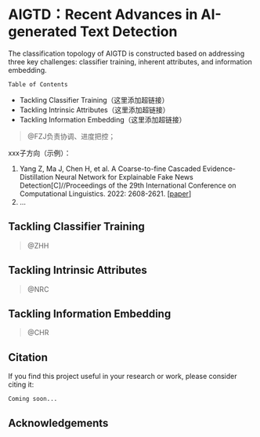 # AIGTD：Recent Advances in AI-generated Text Detection
The classification topology of AIGTD is constructed based on addressing three key challenges: classifier training, inherent attributes, and information embedding.

`Table of Contents`
- Tackling Classifier Training（这里添加超链接）
- Tackling Intrinsic Attributes（这里添加超链接）
- Tackling Information Embedding（这里添加超链接）
  
>  @FZJ负责协调、进度把控；

xxx子方向（示例）：

1. Yang Z, Ma J, Chen H, et al. A Coarse-to-fine Cascaded Evidence-Distillation Neural Network for Explainable Fake News Detection[C]//Proceedings of the 29th International Conference on Computational Linguistics. 2022: 2608-2621. [[paper](https://aclanthology.org/2022.coling-1.230.pdf)]
2. ...

## Tackling Classifier Training
> @ZHH



## Tackling Intrinsic Attributes
> @NRC


## Tackling Information Embedding 
> @CHR


## Citation
If you find this project useful in your research or work, please consider citing it:

```
Coming soon...
```


## Acknowledgements
